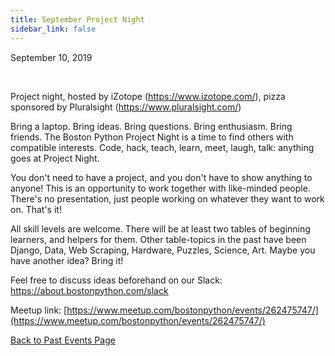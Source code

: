 ```yaml
---
title: September Project Night
sidebar_link: false
---
```


September 10, 2019


   

Project night, hosted by iZotope (https://www.izotope.com/), pizza sponsored by Pluralsight (https://www.pluralsight.com/)

Bring a laptop. Bring ideas. Bring questions. Bring enthusiasm. Bring friends. The Boston Python Project Night is a time to find others with compatible interests. Code, hack, teach, learn, meet, laugh, talk: anything goes at Project Night.

You don't need to have a project, and you don't have to show anything to anyone! This is an opportunity to work together with like-minded people. There's no presentation, just people working on whatever they want to work on. That's it!

All skill levels are welcome. There will be at least two tables of beginning learners, and helpers for them. Other table-topics in the past have been Django, Data, Web Scraping, Hardware, Puzzles, Science, Art. Maybe you have another idea? Bring it!

Feel free to discuss ideas beforehand on our Slack: https://about.bostonpython.com/slack


Meetup link: [https://www.meetup.com/bostonpython/events/262475747/](https://www.meetup.com/bostonpython/events/262475747/)

[Back to Past Events Page](index.md)